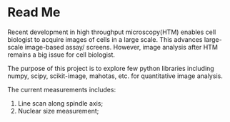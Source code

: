 # Read Me

Recent development in high throughput microscopy(HTM) enables cell biologist to acquire images of cells in a large scale. This advances large-scale image-based assay/ screens. However, image analysis after HTM remains a big issue for cell biologist.

The purpose of this project is to explore few python libraries including numpy, scipy, scikit-image, mahotas, etc. for quantitative image analysis.

The current measurements includes:
  1. Line scan along spindle axis;
  2. Nuclear size measurement;
  
